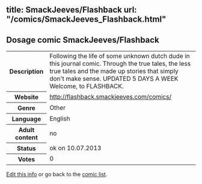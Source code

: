 title: SmackJeeves/Flashback
url: "/comics/SmackJeeves_Flashback.html"
---
Dosage comic SmackJeeves/Flashback
-----------------------------------------

<p id="msg"></p>
<script type="text/javascript">
if (window.location.search === '?edit_info_mail=sent_ok') {
  var elem = document.getElementById("msg");
  elem.innerHTML = 'Edited information sucessfully sent for review, which is usually done daily. Thanks!';
  elem.className = 'ok';
}
</script>
<table class="comicinfo">
<tr>
<th>Description</th><td>Following the life of some unknown dutch dude in this journal comic. Through the true tales, the less true tales and the made up stories that simply don't make sense. UPDATED 5 DAYS A WEEK Welcome, to FLASHBACK.</td>
</tr>
<tr>
<th>Website</th><td><a href="http://flashback.smackjeeves.com/comics/">http://flashback.smackjeeves.com/comics/</a></td>
</tr>
<tr>
<th>Genre</th><td>Other</td>
</tr>
<tr>
<th>Language</th><td>English</td>
</tr>
<tr>
<th>Adult content</th><td>no</td>
</tr>
<tr>
<th>Status</th><td>ok on 10.07.2013</td>
</tr>
<tr>
<th>Votes</th><td>0</td>
</tr>
</table>

[Edit this info](SmackJeeves_Flashback_edit.html) or go back to the [comic list](../comic-index.html).
